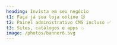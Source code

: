 ```yaml
---
heading: Invista em seu negócio
t1: Faça já sua loja online 😉
t2: Painel administrativo CMS incluso ✅
t3: Sites, catálogos e apps 💥
image: /photos/banner6.svg
---
```


